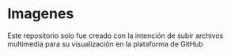 # Imagenes

Este repositorio solo fue creado con la intención de subir archivos multimedia para su visualización en la plataforma de GitHub

